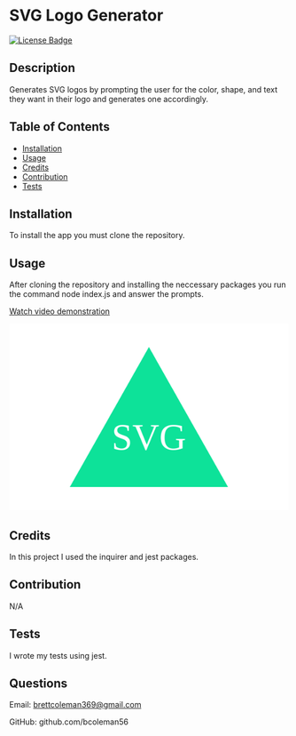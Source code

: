 # SVG Logo Generator

[![License Badge]( https://img.shields.io/static/v1?label=license&message=MIT&color=brightgreen )]( https://opensource.org/licenses/MIT )    

## Description

Generates SVG logos by prompting the user for the color, shape, and text they want in their logo and generates one accordingly.


## Table of Contents
- [Installation](#installation)
- [Usage](#usage)
- [Credits](#credits)
- [Contribution](#contribution)
- [Tests](#tests)


## Installation

To install the app you must clone the repository.


## Usage

After cloning the repository and installing the neccessary packages you run the command node index.js and answer the prompts.


[Watch video demonstration](https://drive.google.com/file/d/1J_er4tooIrjFxVC6-cZeuK-Y5fkzAMHS/view?usp=drive_link)


![Example Svg Logo](./Assets/example.svg)

## Credits

In this project I used the inquirer and jest packages.


## Contribution

N/A

## Tests

I wrote my tests using jest.

## Questions

Email: brettcoleman369@gmail.com

GitHub: github.com/bcoleman56



